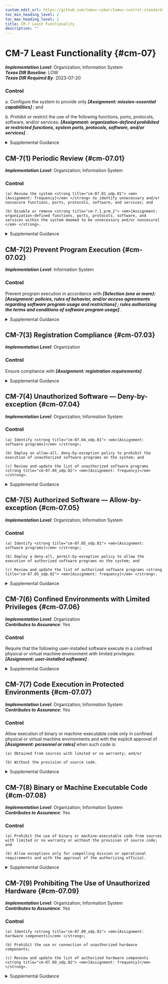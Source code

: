 ```yaml
---
custom_edit_url: https://github.com/tamus-cyber/tamus-control-standards/tree/main/content/tamus.edu/TAMUS_profile.xml
toc_min_heading_level: 2
toc_max_heading_level: 2
title: CM-7 Least Functionality
description: ""
---
```


# CM-7 Least Functionality {#cm-07}

_**Implementation Level**_: Organization; Information System\
_**Texas DIR Baseline**_: LOW\
_**Texas DIR Required By**_: 2023-07-20

### Control

a. Configure the system to provide only <strong title="cm-07_odp.01"> <em>[Assignment: mission-essential capabilities]</em> </strong> ; and

b. Prohibit or restrict the use of the following functions, ports, protocols, software, and/or services: <strong title="cm-7_prm_2"> <em>[Assignment: organization-defined prohibited or restricted functions, system ports, protocols, software, and/or services]</em> </strong>.

<details>
  <summary>Supplemental Guidance</summary>

Systems provide a wide variety of functions and services. Some of the functions and services routinely provided by default may not be necessary to support essential organizational missions, functions, or operations. Additionally, it is sometimes convenient to provide multiple services from a single system component, but doing so increases risk over limiting the services provided by that single component. Where feasible, organizations limit component functionality to a single function per component. Organizations consider removing unused or unnecessary software and disabling unused or unnecessary physical and logical ports and protocols to prevent unauthorized connection of components, transfer of information, and tunneling. Organizations employ network scanning tools, intrusion detection and prevention systems, and end-point protection technologies, such as firewalls and host-based intrusion detection systems, to identify and prevent the use of prohibited functions, protocols, ports, and services. Least functionality can also be achieved as part of the fundamental design and development of the system (see <a xmlns="http://csrc.nist.gov/ns/oscal/1.0" href="#sa-8">SA-8</a>, <a xmlns="http://csrc.nist.gov/ns/oscal/1.0" href="#sc-2">SC-2</a> , and <a xmlns="http://csrc.nist.gov/ns/oscal/1.0" href="#sc-3">SC-3</a>).

</details>

## CM-7(1) Periodic Review {#cm-07.01}

_**Implementation Level**_: Organization; Information System

### Control

    (a) Review the system <strong title="cm-07.01_odp.01"> <em>[Assignment: frequency]</em> </strong> to identify unnecessary and/or nonsecure functions, ports, protocols, software, and services; and

    (b) Disable or remove <strong title="cm-7.1_prm_2"> <em>[Assignment: organization-defined functions, ports, protocols, software, and services within the system deemed to be unnecessary and/or nonsecure]</em> </strong>.

<details>
  <summary>Supplemental Guidance</summary>

Organizations review functions, ports, protocols, and services provided by systems or system components to determine the functions and services that are candidates for elimination. Such reviews are especially important during transition periods from older technologies to newer technologies (e.g., transition from IPv4 to IPv6). These technology transitions may require implementing the older and newer technologies simultaneously during the transition period and returning to minimum essential functions, ports, protocols, and services at the earliest opportunity. Organizations can either decide the relative security of the function, port, protocol, and/or service or base the security decision on the assessment of other entities. Unsecure protocols include Bluetooth, FTP, and peer-to-peer networking.

</details>

## CM-7(2) Prevent Program Execution {#cm-07.02}

_**Implementation Level**_: Information System

### Control

Prevent program execution in accordance with <strong title="cm-07.02_odp.01"> <em>[Selection (one or more): <strong title="cm-07.02_odp.02"> <em>[Assignment: policies, rules of behavior, and/or access agreements regarding software program usage and restrictions]</em> </strong> ; rules authorizing the terms and conditions of software program usage]</em> </strong>.

<details>
  <summary>Supplemental Guidance</summary>

Prevention of program execution addresses organizational policies, rules of behavior, and/or access agreements that restrict software usage and the terms and conditions imposed by the developer or manufacturer, including software licensing and copyrights. Restrictions include prohibiting auto-execute features, restricting roles allowed to approve program execution, permitting or prohibiting specific software programs, or restricting the number of program instances executed at the same time.

</details>

## CM-7(3) Registration Compliance {#cm-07.03}

_**Implementation Level**_: Organization

### Control

Ensure compliance with <strong title="cm-07.03_odp"> <em>[Assignment: registration requirements]</em> </strong>.

<details>
  <summary>Supplemental Guidance</summary>

Organizations use the registration process to manage, track, and provide oversight for systems and implemented functions, ports, protocols, and services.

</details>

## CM-7(4) Unauthorized Software — Deny-by-exception {#cm-07.04}

_**Implementation Level**_: Organization; Information System

### Control

    (a) Identify <strong title="cm-07.04_odp.01"> <em>[Assignment: software programs]</em> </strong>;

    (b) Employ an allow-all, deny-by-exception policy to prohibit the execution of unauthorized software programs on the system; and

    (c) Review and update the list of unauthorized software programs <strong title="cm-07.04_odp.02"> <em>[Assignment: frequency]</em> </strong>.

<details>
  <summary>Supplemental Guidance</summary>

Unauthorized software programs can be limited to specific versions or from a specific source. The concept of prohibiting the execution of unauthorized software may also be applied to user actions, system ports and protocols, IP addresses/ranges, websites, and MAC addresses.

</details>

## CM-7(5) Authorized Software — Allow-by-exception {#cm-07.05}

_**Implementation Level**_: Organization; Information System

### Control

    (a) Identify <strong title="cm-07.05_odp.01"> <em>[Assignment: software programs]</em> </strong>;

    (b) Employ a deny-all, permit-by-exception policy to allow the execution of authorized software programs on the system; and

    (c) Review and update the list of authorized software programs <strong title="cm-07.05_odp.02"> <em>[Assignment: frequency]</em> </strong>.

<details>
  <summary>Supplemental Guidance</summary>

Authorized software programs can be limited to specific versions or from a specific source. To facilitate a comprehensive authorized software process and increase the strength of protection for attacks that bypass application level authorized software, software programs may be decomposed into and monitored at different levels of detail. These levels include applications, application programming interfaces, application modules, scripts, system processes, system services, kernel functions, registries, drivers, and dynamic link libraries. The concept of permitting the execution of authorized software may also be applied to user actions, system ports and protocols, IP addresses/ranges, websites, and MAC addresses. Organizations consider verifying the integrity of authorized software programs using digital signatures, cryptographic checksums, or hash functions. Verification of authorized software can occur either prior to execution or at system startup. The identification of authorized URLs for websites is addressed in <a xmlns="http://csrc.nist.gov/ns/oscal/1.0" href="#ca-3.5">CA-3(5)</a> and <a xmlns="http://csrc.nist.gov/ns/oscal/1.0" href="#sc-7">SC-7</a>.

</details>

## CM-7(6) Confined Environments with Limited Privileges {#cm-07.06}

_**Implementation Level**_: Organization\
_**Contributes to Assurance**_: Yes

### Control

Require that the following user-installed software execute in a confined physical or virtual machine environment with limited privileges: <strong title="cm-07.06_odp"> <em>[Assignment: user-installed software]</em> </strong>.

<details>
  <summary>Supplemental Guidance</summary>

Organizations identify software that may be of concern regarding its origin or potential for containing malicious code. For this type of software, user installations occur in confined environments of operation to limit or contain damage from malicious code that may be executed.

</details>

## CM-7(7) Code Execution in Protected Environments {#cm-07.07}

_**Implementation Level**_: Organization; Information System\
_**Contributes to Assurance**_: Yes

### Control

Allow execution of binary or machine-executable code only in confined physical or virtual machine environments and with the explicit approval of <strong title="cm-07.07_odp"> <em>[Assignment: personnel or roles]</em> </strong> when such code is:

    (a) Obtained from sources with limited or no warranty; and/or

    (b) Without the provision of source code.

<details>
  <summary>Supplemental Guidance</summary>

Code execution in protected environments applies to all sources of binary or machine-executable code, including commercial software and firmware and open-source software.

</details>

## CM-7(8) Binary or Machine Executable Code {#cm-07.08}

_**Implementation Level**_: Organization; Information System\
_**Contributes to Assurance**_: Yes

### Control

    (a) Prohibit the use of binary or machine-executable code from sources with limited or no warranty or without the provision of source code; and

    (b) Allow exceptions only for compelling mission or operational requirements and with the approval of the authorizing official.

<details>
  <summary>Supplemental Guidance</summary>

Binary or machine executable code applies to all sources of binary or machine-executable code, including commercial software and firmware and open-source software. Organizations assess software products without accompanying source code or from sources with limited or no warranty for potential security impacts. The assessments address the fact that software products without the provision of source code may be difficult to review, repair, or extend. In addition, there may be no owners to make such repairs on behalf of organizations. If open-source software is used, the assessments address the fact that there is no warranty, the open-source software could contain back doors or malware, and there may be no support available.

</details>

## CM-7(9) Prohibiting The Use of Unauthorized Hardware {#cm-07.09}

_**Implementation Level**_: Organization; Information System\
_**Contributes to Assurance**_: Yes

### Control

    (a) Identify <strong title="cm-07.09_odp.01"> <em>[Assignment: hardware components]</em> </strong>;

    (b) Prohibit the use or connection of unauthorized hardware components;

    (c) Review and update the list of authorized hardware components <strong title="cm-07.09_odp.02"> <em>[Assignment: frequency]</em> </strong>.

<details>
  <summary>Supplemental Guidance</summary>

Hardware components provide the foundation for organizational systems and the platform for the execution of authorized software programs. Managing the inventory of hardware components and controlling which hardware components are permitted to be installed or connected to organizational systems is essential in order to provide adequate security.

</details>

